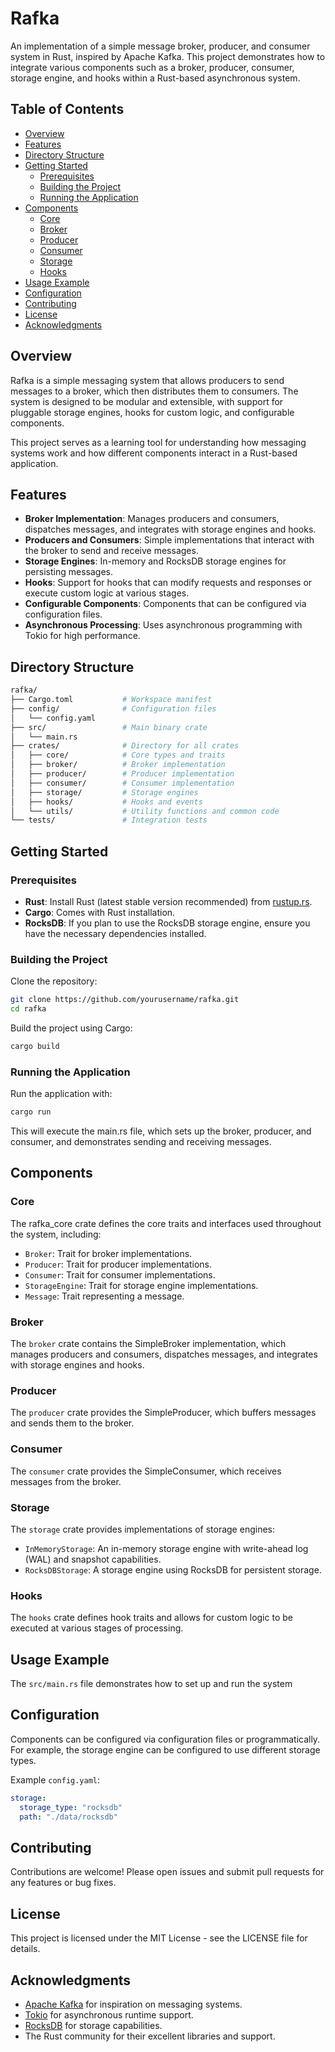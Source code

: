 # Rafka

An implementation of a simple message broker, producer, and consumer system in Rust, inspired by Apache Kafka. This project demonstrates how to integrate various components such as a broker, producer, consumer, storage engine, and hooks within a Rust-based asynchronous system.

## Table of Contents

- [Overview](#overview)
- [Features](#features)
- [Directory Structure](#directory-structure)
- [Getting Started](#getting-started)
  - [Prerequisites](#prerequisites)
  - [Building the Project](#building-the-project)
  - [Running the Application](#running-the-application)
- [Components](#components)
  - [Core](#core)
  - [Broker](#broker)
  - [Producer](#producer)
  - [Consumer](#consumer)
  - [Storage](#storage)
  - [Hooks](#hooks)
- [Usage Example](#usage-example)
- [Configuration](#configuration)
- [Contributing](#contributing)
- [License](#license)
- [Acknowledgments](#acknowledgments)

## Overview

Rafka is a simple messaging system that allows producers to send messages to a broker, which then distributes them to consumers. The system is designed to be modular and extensible, with support for pluggable storage engines, hooks for custom logic, and configurable components.

This project serves as a learning tool for understanding how messaging systems work and how different components interact in a Rust-based application.

## Features

- **Broker Implementation**: Manages producers and consumers, dispatches messages, and integrates with storage engines and hooks.
- **Producers and Consumers**: Simple implementations that interact with the broker to send and receive messages.
- **Storage Engines**: In-memory and RocksDB storage engines for persisting messages.
- **Hooks**: Support for hooks that can modify requests and responses or execute custom logic at various stages.
- **Configurable Components**: Components that can be configured via configuration files.
- **Asynchronous Processing**: Uses asynchronous programming with Tokio for high performance.

## Directory Structure

```bash
rafka/
├── Cargo.toml           # Workspace manifest
├── config/              # Configuration files
│   └── config.yaml
├── src/                 # Main binary crate
│   └── main.rs
├── crates/              # Directory for all crates
│   ├── core/            # Core types and traits
│   ├── broker/          # Broker implementation
│   ├── producer/        # Producer implementation
│   ├── consumer/        # Consumer implementation
│   ├── storage/         # Storage engines
│   ├── hooks/           # Hooks and events
│   └── utils/           # Utility functions and common code
└── tests/               # Integration tests
```

## Getting Started

### Prerequisites

- **Rust**: Install Rust (latest stable version recommended) from [rustup.rs](https://rustup.rs/).
- **Cargo**: Comes with Rust installation.
- **RocksDB**: If you plan to use the RocksDB storage engine, ensure you have the necessary dependencies installed.

### Building the Project

Clone the repository:

```bash
git clone https://github.com/yourusername/rafka.git
cd rafka
```

Build the project using Cargo:

```bash
cargo build
```

### Running the Application

Run the application with:

```bash
cargo run
```

This will execute the main.rs file, which sets up the broker, producer, and consumer, and demonstrates sending and receiving messages.

## Components

### Core

The rafka_core crate defines the core traits and interfaces used throughout the system, including:

- `Broker`: Trait for broker implementations.
- `Producer`: Trait for producer implementations.
- `Consumer`: Trait for consumer implementations.
- `StorageEngine`: Trait for storage engine implementations.
- `Message`: Trait representing a message.

### Broker

The `broker` crate contains the SimpleBroker implementation, which manages producers and consumers, dispatches messages, and integrates with storage engines and hooks.

### Producer

The `producer` crate provides the SimpleProducer, which buffers messages and sends them to the broker.

### Consumer

The `consumer` crate provides the SimpleConsumer, which receives messages from the broker.

### Storage

The `storage` crate provides implementations of storage engines:

- `InMemoryStorage`: An in-memory storage engine with write-ahead log (WAL) and snapshot capabilities.
- `RocksDBStorage`: A storage engine using RocksDB for persistent storage.

### Hooks

The `hooks` crate defines hook traits and allows for custom logic to be executed at various stages of processing.

## Usage Example

The `src/main.rs` file demonstrates how to set up and run the system

## Configuration

Components can be configured via configuration files or programmatically. For example, the storage engine can be configured to use different storage types.

Example `config.yaml`:

```yaml
storage:
  storage_type: "rocksdb"
  path: "./data/rocksdb"
```

## Contributing

Contributions are welcome! Please open issues and submit pull requests for any features or bug fixes.

## License

This project is licensed under the MIT License - see the LICENSE file for details.

## Acknowledgments

- [Apache Kafka](https://kafka.apache.org) for inspiration on messaging systems.
- [Tokio](https://tokio.rs) for asynchronous runtime support.
- [RocksDB](https://rocksdb.org) for storage capabilities.
- The Rust community for their excellent libraries and support.
